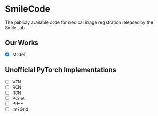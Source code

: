 # SmileCode
The publicly available code for medical image registration released by the Smile Lab.

## Our Works
- [x] ModeT

## Unofficial PyTorch Implementations 
- [ ] VTN
- [ ] RCN
- [ ] RDN
- [ ] PCnet
- [ ] PR++
- [ ] Im2Grid
